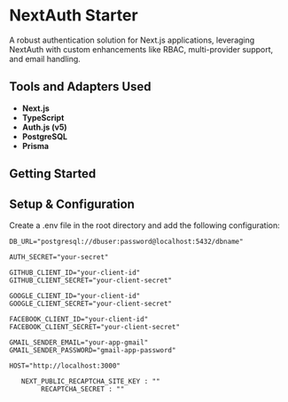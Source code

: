 # NextAuth Starter

A robust authentication solution for Next.js applications, leveraging NextAuth with custom enhancements like RBAC, multi-provider support, and email handling.

## Tools and Adapters Used

- **Next.js**
- **TypeScript**
- **Auth.js (v5)**
- **PostgreSQL**
- **Prisma**

## Getting Started



## Setup & Configuration

Create a .env file in the root directory and add the following configuration:

```
DB_URL="postgresql://dbuser:password@localhost:5432/dbname"

AUTH_SECRET="your-secret"

GITHUB_CLIENT_ID="your-client-id"
GITHUB_CLIENT_SECRET="your-client-secret"

GOOGLE_CLIENT_ID="your-client-id"
GOOGLE_CLIENT_SECRET="your-client-secret"

FACEBOOK_CLIENT_ID="your-client-id"
FACEBOOK_CLIENT_SECRET="your-client-secret"

GMAIL_SENDER_EMAIL="your-app-gmail"
GMAIL_SENDER_PASSWORD="gmail-app-password"

HOST="http://localhost:3000"

   NEXT_PUBLIC_RECAPTCHA_SITE_KEY : ""
        RECAPTCHA_SECRET : ""
```
